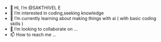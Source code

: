 - 👋 Hi, I’m @SAKTHIVEL E
- 👀 I’m interested in coding,seeking knowledge
- 🌱 I’m currently learning about making things with ai ( with basic coding skills )
- 💞️ I’m looking to collaborate on ...
- 📫 How to reach me ...

<!---
SAKTHIVEL280/SAKTHIVEL280 is a ✨ special ✨ repository because its `README.md` (this file) appears on your GitHub profile.
You can click the Preview link to take a look at your changes.
--->
